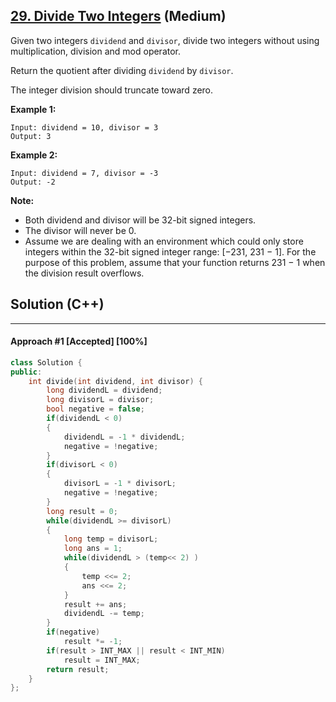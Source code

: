 ## [29. Divide Two Integers](https://leetcode.com/problems/divide-two-integers/) (Medium)

Given two integers `dividend` and `divisor`, divide two integers without using multiplication, division and mod operator.

Return the quotient after dividing `dividend` by `divisor`.

The integer division should truncate toward zero.

**Example 1:**

```
Input: dividend = 10, divisor = 3
Output: 3
```

**Example 2:**

```
Input: dividend = 7, divisor = -3
Output: -2
```

**Note:**

- Both dividend and divisor will be 32-bit signed integers.
- The divisor will never be 0.
- Assume we are dealing with an environment which could only store integers within the 32-bit signed integer range: [−231,  231 − 1]. For the purpose of this problem, assume that your function returns 231 − 1 when the division result overflows.

## Solution (C++)

------

#### Approach #1  [Accepted] [100%]

```c++
class Solution {
public:
    int divide(int dividend, int divisor) {
        long dividendL = dividend;
        long divisorL = divisor;
        bool negative = false;
        if(dividendL < 0)
        {
            dividendL = -1 * dividendL;
            negative = !negative;
        }
        if(divisorL < 0)
        {
            divisorL = -1 * divisorL;
            negative = !negative;
        }
        long result = 0;
        while(dividendL >= divisorL)
        {
            long temp = divisorL;
            long ans = 1;
            while(dividendL > (temp<< 2) )
            {
                temp <<= 2;
                ans <<= 2;
            }
            result += ans;
            dividendL -= temp;
        }
        if(negative)
            result *= -1;
        if(result > INT_MAX || result < INT_MIN)
            result = INT_MAX;
        return result;
    }
};
```
